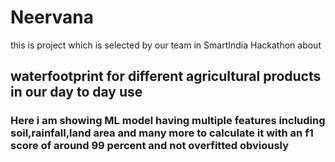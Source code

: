 # Neervana
this is project which is selected by our team in SmartIndia Hackathon about
## waterfootprint for different agricultural products in our day to day use
### Here i am showing ML model having multiple features including soil,rainfall,land area and many more to calculate it with an f1 score of around 99 percent and not overfitted obviously
